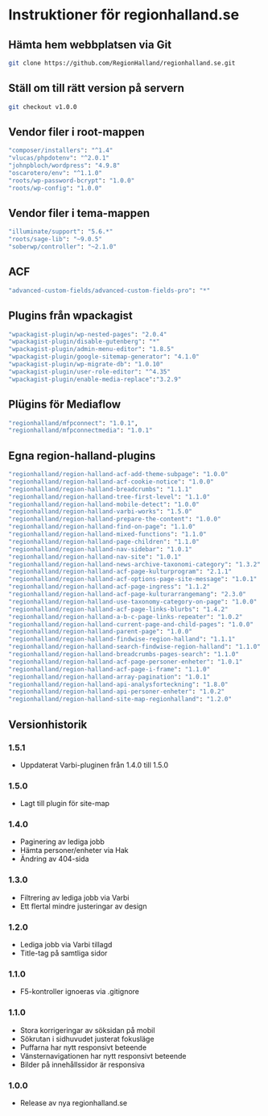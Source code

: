 # Instruktioner för regionhalland.se


## Hämta hem webbplatsen via Git

```sh
git clone https://github.com/RegionHalland/regionhalland.se.git
```


## Ställ om till rätt version på servern

```sh
git checkout v1.0.0
```


## Vendor filer i root-mappen

```sh
"composer/installers": "^1.4"
"vlucas/phpdotenv": "^2.0.1"
"johnpbloch/wordpress": "4.9.8"
"oscarotero/env": "^1.1.0"
"roots/wp-password-bcrypt": "1.0.0"
"roots/wp-config": "1.0.0"
```


## Vendor filer i tema-mappen

```sh
"illuminate/support": "5.6.*"
"roots/sage-lib": "~9.0.5"
"soberwp/controller": "~2.1.0"
```


## ACF

```sh
"advanced-custom-fields/advanced-custom-fields-pro": "*"
```


## Plugins från wpackagist

```sh
"wpackagist-plugin/wp-nested-pages": "2.0.4"
"wpackagist-plugin/disable-gutenberg": "*"
"wpackagist-plugin/admin-menu-editor": "1.8.5"
"wpackagist-plugin/google-sitemap-generator": "4.1.0"
"wpackagist-plugin/wp-migrate-db": "1.0.10"
"wpackagist-plugin/user-role-editor": "^4.35"
"wpackagist-plugin/enable-media-replace":"3.2.9"
```


## Plügins för Mediaflow

```sh
"regionhalland/mfpconnect": "1.0.1",
"regionhalland/mfpconnectmedia": "1.0.1"
```


## Egna region-halland-plugins

```sh
"regionhalland/region-halland-acf-add-theme-subpage": "1.0.0"
"regionhalland/region-halland-acf-cookie-notice": "1.0.0"
"regionhalland/region-halland-breadcrumbs": "1.1.1"
"regionhalland/region-halland-tree-first-level": "1.1.0"
"regionhalland/region-halland-mobile-detect": "1.0.0"
"regionhalland/region-halland-varbi-works": "1.5.0"
"regionhalland/region-halland-prepare-the-content": "1.0.0"
"regionhalland/region-halland-find-on-page": "1.1.0"
"regionhalland/region-halland-mixed-functions": "1.1.0"
"regionhalland/region-halland-page-children": "1.1.0"
"regionhalland/region-halland-nav-sidebar": "1.0.1"
"regionhalland/region-halland-nav-site": "1.0.1"
"regionhalland/region-halland-news-archive-taxonomi-category": "1.3.2"
"regionhalland/region-halland-acf-page-kulturprogram": "2.1.1"
"regionhalland/region-halland-acf-options-page-site-message": "1.0.1"
"regionhalland/region-halland-acf-page-ingress": "1.1.2"
"regionhalland/region-halland-acf-page-kulturarrangemang": "2.3.0"
"regionhalland/region-halland-use-taxonomy-category-on-page": "1.0.0"
"regionhalland/region-halland-acf-page-links-blurbs": "1.4.2"
"regionhalland/region-halland-a-b-c-page-links-repeater": "1.0.2"
"regionhalland/region-halland-current-page-and-child-pages": "1.0.0"
"regionhalland/region-halland-parent-page": "1.0.0"
"regionhalland/region-halland-findwise-region-halland": "1.1.1"
"regionhalland/region-halland-search-findwise-region-halland": "1.1.0"
"regionhalland/region-halland-breadcrumbs-pages-search": "1.1.0"
"regionhalland/region-halland-acf-page-personer-enheter": "1.0.1"
"regionhalland/region-halland-acf-page-i-frame": "1.1.0"
"regionhalland/region-halland-array-pagination": "1.0.1"
"regionhalland/region-halland-api-analysforteckning": "1.8.0"
"regionhalland/region-halland-api-personer-enheter": "1.0.2"
"regionhalland/region-halland-site-map-regionhalland": "1.2.0"
```


## Versionhistorik

### 1.5.1
- Uppdaterat Varbi-pluginen från 1.4.0 till 1.5.0

### 1.5.0
- Lagt till plugin för site-map

### 1.4.0
- Paginering av lediga jobb
- Hämta personer/enheter via Hak
- Ändring av 404-sida

### 1.3.0
- Filtrering av lediga jobb via Varbi
- Ett flertal mindre justeringar av design

### 1.2.0
- Lediga jobb via Varbi tillagd
- Title-tag på samtliga sidor

### 1.1.0
- F5-kontroller ignoeras via .gitignore

### 1.1.0
- Stora korrigeringar av söksidan på mobil
- Sökrutan i sidhuvudet justerat fokusläge
- Puffarna har nytt responsivt beteende
- Vänsternavigationen har nytt responsivt beteende
- Bilder på innehållssidor är responsiva

### 1.0.0
- Release av nya regionhalland.se